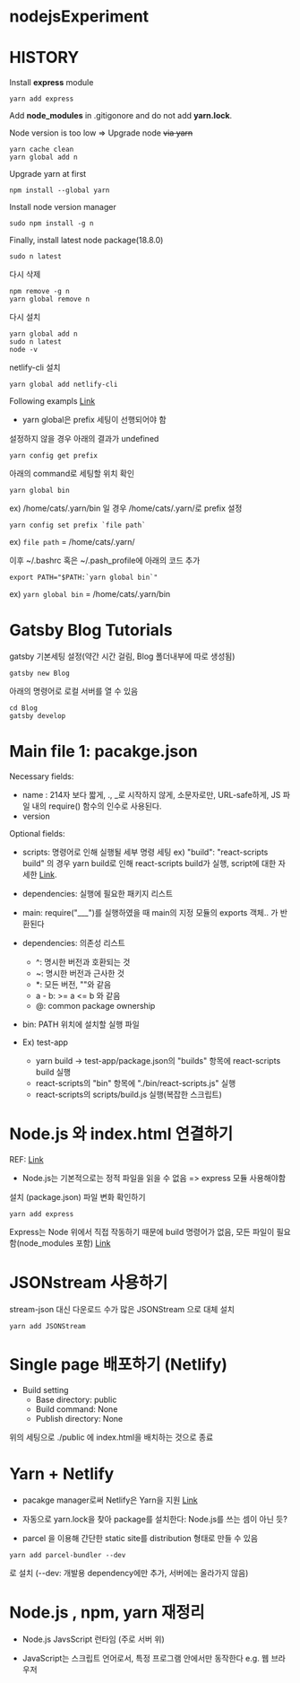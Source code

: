 # nodejsExperiment


HISTORY
====================

Install **express** module 

```
yarn add express
```

Add **node_modules** in .gitigonore and do not add **yarn.lock**.

Node version is too low => Upgrade node ~~via yarn~~
```
yarn cache clean
yarn global add n
```

Upgrade yarn at first
```
npm install --global yarn
```

Install node version manager
```
sudo npm install -g n
```

Finally, install latest node package(18.8.0)
```
sudo n latest
```

다시 삭제
```
npm remove -g n
yarn global remove n
```

다시 설치
```
yarn global add n
sudo n latest
node -v
```

netlify-cli 설치
```
yarn global add netlify-cli
```

Following exampls [Link](https://create-react-app.dev/docs/getting-started#selecting-a-template)


* yarn global은 prefix 세팅이 선행되어야 함

설정하지 않을 경우 아래의 결과가 undefined
```
yarn config get prefix
```

아래의 command로 세팅할 위치 확인
```
yarn global bin
```
ex) /home/cats/.yarn/bin 일 경우 /home/cats/.yarn/로 prefix 설정

```
yarn config set prefix `file path`
```
ex) `file path` = /home/cats/.yarn/

이후 ~/.bashrc 혹은 ~/.pash_profile에 아래의 코드 추가

```
export PATH="$PATH:`yarn global bin`"
```
ex) `yarn global bin` = /home/cats/.yarn/bin 


# Gatsby Blog Tutorials

gatsby 기본세팅 설정(약간 시간 걸림, Blog 폴더내부에 따로 생성됨)
```
gatsby new Blog
```

아래의 명령어로 로컬 서버를 열 수 있음
```
cd Blog
gatsby develop
```

# Main file 1: pacakge.json

Necessary fields:
* name : 214자 보다 짧게, ., _로 시작하지 않게, 소문자로만, URL-safe하게, JS 파일 내의 require() 함수의 인수로 사용된다.
* version

Optional fields:
* scripts: 명령어로 인해 실행될 세부 명령 세팅 ex) "build": "react-scripts build" 의 경우 yarn build로 인해 react-scripts build가 실행, script에 대한 자세한 [Link](https://docs.npmjs.com/misc/scripts).

* dependencies: 실행에 필요한 패키지 리스트

* main: require("___")를 실행하였을 때 main의 지정 모듈의 exports 객체.. 가 반환된다

* dependencies: 의존성 리스트
    * ^: 명시한 버전과 호환되는 것
    * ~: 명시한 버전과 근사한 것
    * *: 모든 버전, ""와 같음
    * a - b: >= a <= b 와 같음
    * @: common package ownership

* bin: PATH 위치에 설치할 실행 파일

* Ex) test-app
    * yarn build -> test-app/package.json의 "builds" 항목에 react-scripts build 실행
    * react-scripts의 "bin" 항목에 "./bin/react-scripts.js" 실행
    * react-scripts의 scripts/build.js 실행(복잡한 스크립트)

# Node.js 와 index.html 연결하기
REF: [Link](https://selosele.github.io/2020/11/23/nodejs-create-webserver/)
* Node.js는 기본적으로는 정적 파일을 읽을 수 없음 => express 모듈 사용해야함

설치 (package.json) 파일 변화 확인하기
```
yarn add express
```

Express는 Node 위에서 직접 작동하기 때문에 build 명령어가 없음, 모든 파일이 필요함(node_modules 포함) [Link](https://okky.kr/articles/706282)

# JSONstream 사용하기

stream-json 대신 다운로드 수가 많은 JSONStream 으로 대체
설치
```
yarn add JSONStream
```

# Single page 배포하기 (Netlify)

* Build setting
    * Base directory: public
    * Build command: None
    * Publish directory: None

위의 세팅으로 ./public 에 index.html을 배치하는 것으로 종료

# Yarn + Netlify
* pacakge manager로써 Netlify은 Yarn을 지원 [Link](https://www.netlify.com/blog/2016/11/01/yarn-support-on-netlify/)

* 자동으로 yarn.lock을 찾아 package를 설치한다: Node.js를 쓰는 셈이 아닌 듯?

* parcel 을 이용해 간단한 static site를 distribution 형태로 만들 수 있음
```
yarn add parcel-bundler --dev
```
로 설치 (--dev: 개발용 dependency에만 추가, 서버에는 올라가지 않음)

# Node.js , npm, yarn 재정리

* Node.js JavsScript 런타임 (주로 서버 위)

* JavaScript는 스크립트 언어로서, 특정 프로그램 안에서만 동작한다 e.g. 웹 브라우저
